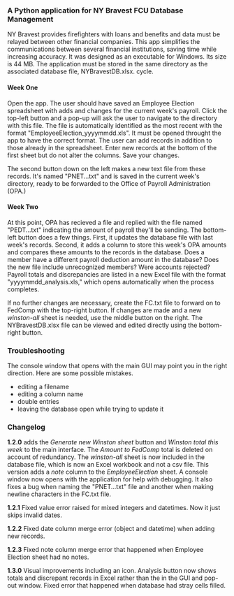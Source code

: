### A Python application for NY Bravest FCU Database Management

NY Bravest provides firefighters with loans and benefits and data must be relayed between other financial companies. This app simplifies the communications between several financial institutions, saving time while increasing accuracy. It was designed as an executable for Windows. Its size is 44 MB. The application must be stored in the same directory as the associated database file, NYBravestDB.xlsx.
cycle.

#### Week One

Open the app. The user should have saved an Employee Election spreadsheet with adds and changes for the current week's payroll. Click the top-left button and a pop-up will ask the user to navigate to the directory with this file. The file is automatically identified as the most recent with the format "EmployeeElection_yyyymmdd.xls". It must be opened throught the app to have the correct format. The user can add records in addition to those already in the spreadsheet. Enter new records at the bottom of the first sheet but do not alter the columns. Save your changes.

The second button down on the left makes a new text file from these records. It's named "PNET...txt" and is saved in the current week's directory, ready to be forwarded to the Office of Payroll Administration (OPA.)

#### Week Two

At this point, OPA has recieved a file and replied with the file named "PEDT...txt" indicating the amount of payroll they'll be sending. The bottom-left button does a few things. First, it updates the database file with last week's records. Second, it adds a column to store this week's OPA amounts and compares these amounts to the records in the database. Does a member have a different payroll deduction amount in the database? Does the new file include unrecognized members? Were accounts rejected? Payroll totals and discrepancies are listed in a new Excel file with the format "yyyymmdd_analysis.xls," which opens automatically when the process completes.

If no further changes are necessary, create the FC.txt file to forward on to FedComp with the top-right button. If changes are made and a new *winston-all* sheet is needed, use the middle button on the right. The NYBravestDB.xlsx file can be viewed and edited directly using the bottom-right button.

### Troubleshooting

The console window that opens with the main GUI may point you in the right direction. Here are some possible mistakes.

* editing a filename
* editing a column name
* double entries
* leaving the database open while trying to update it

### Changelog

**1.2.0** adds the *Generate new Winston sheet* button and *Winston total this week* to the main interface. The *Amount to FedComp* total is deleted on account of redundancy. The *winston-all* sheet is now included in the database file, which is now an Excel workbook and not a csv file. This version adds a *note* column to the *EmployeeElection* sheet. A console window now opens with the application for help with debugging. It also fixes a bug when naming the "PNET...txt" file and another when making newline characters in the FC.txt file.

**1.2.1** Fixed value error raised for mixed integers and datetimes. Now it just skips invalid dates.

**1.2.2** Fixed date column merge error (object and datetime) when adding new records.

**1.2.3** Fixed note column merge error that happened when Employee Election sheet had no notes.

**1.3.0** Visual improvements including an icon. Analysis button now shows totals and discrepant records in Excel rather than the in the GUI and pop-out window. Fixed error that happened when database had stray cells filled.